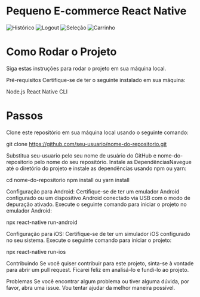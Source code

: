 # Pequeno E-commerce React Native

![Histórico](src/assets/images/1.jpg)
![Logout](src/assets/images/2.jpg)
![Seleção](src/assets/images/3.jpg)
![Carrinho](src/assets/images/4.jpg)

# Como Rodar o Projeto
Siga estas instruções para rodar o projeto em sua máquina local.

Pré-requisitos
Certifique-se de ter o seguinte instalado em sua máquina:

Node.js
React Native CLI
# Passos

Clone este repositório em sua máquina local usando o seguinte comando:

git clone https://github.com/seu-usuario/nome-do-repositorio.git

Substitua seu-usuario pelo seu nome de usuário do GitHub e nome-do-repositorio pelo nome do seu repositório.
Instale as DependênciasNavegue até o diretório do projeto e instale as dependências usando npm ou yarn:

cd nome-do-repositorio
npm install
ou yarn install


Configuração para Android: Certifique-se de ter um emulador Android configurado ou um dispositivo Android conectado via USB com o modo de depuração ativado.
Execute o seguinte comando para iniciar o projeto no emulador Android:

npx react-native run-android

Configuração para iOS: Certifique-se de ter um simulador iOS configurado no seu sistema.
Execute o seguinte comando para iniciar o projeto:

npx react-native run-ios

Contribuindo
Se você quiser contribuir para este projeto, sinta-se à vontade para abrir um pull request. Ficarei feliz em analisá-lo e fundi-lo ao projeto.

Problemas
Se você encontrar algum problema ou tiver alguma dúvida, por favor, abra uma issue. Vou tentar ajudar da melhor maneira possível.